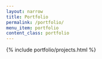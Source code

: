 ```yaml
---
layout: narrow
title: Portfolio
permalink: /portfolio/
menu_item: portfolio
content_class: portfolio
---
```


{% include portfolio/projects.html %}
